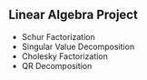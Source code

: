 ## Linear Algebra Project

- Schur Factorization
- Singular Value Decomposition
- Cholesky Factorization
- QR Decomposition

